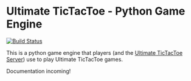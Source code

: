 # Ultimate TicTacToe - Python Game Engine

[![Build Status](https://travis-ci.org/socialgorithm/ultimate-ttt-py.svg?branch=master)](https://travis-ci.org/socialgorithm/ultimate-ttt-py)

This is a python game engine that players (and the [Ultimate TicTacToe Server](ultimate-ttt-server)) use to play Ultimate TicTacToe games.

Documentation incoming!
